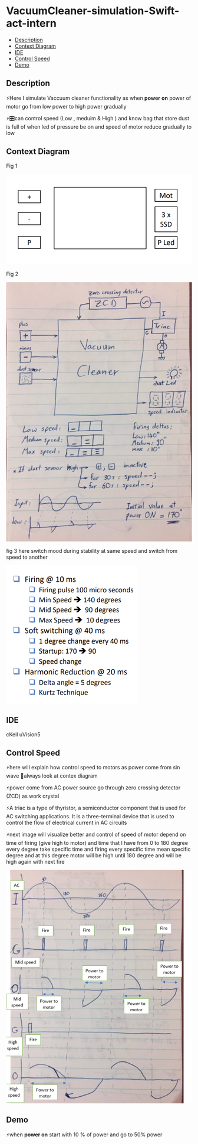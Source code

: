 # VacuumCleaner-simulation-Swift-act-intern
- [Description](#Description)
- [Context Diagram](#Context-Diagram)
- [IDE](#IDE)
- [Control Speed](#Control-Speed)
- [Demo](#Demo)

## Description
<p>⚡Here I simulate Vaccuum cleaner functionality as when <strong>power on</strong> power of motor go from low power to high power gradually </p>
<p>⚡🎛can control speed (Low  , meduim & High ) and know bag that store dust is full of when led of pressure be on and speed of motor reduce gradually to low </p>

## Context Diagram
<p align="center" >
  <p> Fig 1</p>
  <img src="https://github.com/HESHAM47GAMAL/VacuumCleaner-simulation-Swift-act-intern/blob/main/img/Context%20Diagram.png">
  <p> Fig 2</p>
  <img src="https://github.com/HESHAM47GAMAL/VacuumCleaner-simulation-Swift-act-intern/blob/main/img/flow.png" />
  </p>
  <p> fig 3 here switch mood during stability at same speed and switch from speed to another</p>
  <p>
  <img src="https://github.com/HESHAM47GAMAL/VacuumCleaner-simulation-Swift-act-intern/blob/main/img/switch_mood.png" />
  </p>
  
 ## IDE 
 <p> cKeil uVision5 </p>
 
 ## Control Speed
 <p> ⚡here will explain how control speed to motors as power come from sin wave 👀always look at contex diagram <p/>
 <p> ⚡power come from AC power source go through zero crossing detector (ZCD) as work crystal </p>
 <p> ⚡A triac is a type of thyristor, a semiconductor component that is used for AC switching applications. It is a three-terminal device that is used to control the flow of electrical current in AC circuits</p>
 <p> ⚡next image will visualize better and control of speed of motor depend on time of firing (give high to motor) and time that I have from 0 to 180 degree every degree take specific time and firing every specific time mean specific degree and at this degree motor will be high until 180 degree and will be high again with next fire </p>
 <p>
  <img src="https://github.com/HESHAM47GAMAL/VacuumCleaner-simulation-Swift-act-intern/blob/main/img/control_speed_to%20_motor.png" />
</p>
 
 
 
 ## Demo 
 <p> ⚡when <strong>power on</strong> start with 10 % of power and go to 50% power </p>

